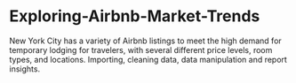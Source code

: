# Exploring-Airbnb-Market-Trends
New York City has a variety of Airbnb listings to meet the high demand for temporary lodging for travelers, with several different price levels, room types, and locations.  Importing, cleaning data, data manipulation and report insights.
